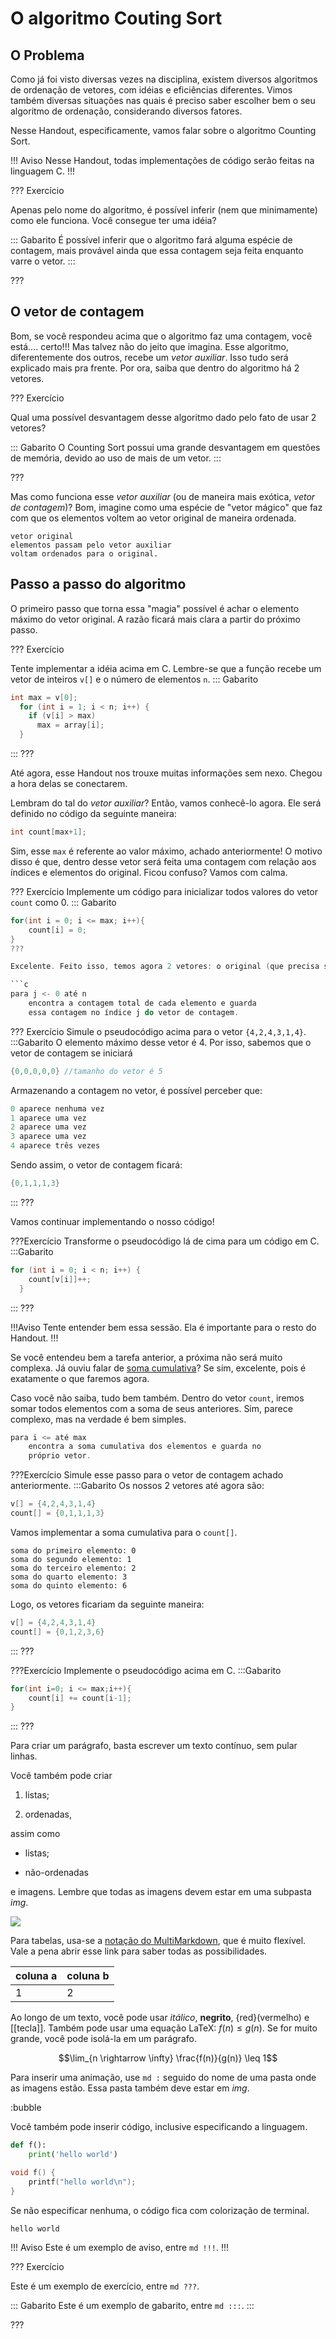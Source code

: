 O algoritmo Couting Sort
======

O Problema
---------

Como já foi visto diversas vezes na disciplina, existem diversos algoritmos de ordenação de vetores, com idéias e eficiências diferentes. Vimos também diversas situações nas quais é preciso saber escolher bem o seu algoritmo de ordenação, considerando diversos fatores. 

Nesse Handout, especificamente, vamos falar sobre o algoritmo Counting Sort.

!!! Aviso
Nesse Handout, todas implementações de código serão feitas na linguagem C.
!!!

??? Exercício

Apenas pelo nome do algoritmo, é possível inferir (nem que minimamente) como ele funciona. Você consegue ter uma idéia?

::: Gabarito
É possível inferir que o algoritmo fará alguma espécie de contagem, mais provável ainda que essa contagem seja feita enquanto varre o vetor.
:::

???

O vetor de contagem
---------

Bom, se você respondeu acima que o algoritmo faz uma contagem, você está.... certo!!! Mas talvez não do jeito que imagina. Esse algoritmo, diferentemente dos outros, recebe um *vetor auxiliar*. Isso tudo será explicado mais pra frente. Por ora, saiba que dentro do algoritmo há 2 vetores.

??? Exercício

Qual uma possível desvantagem desse algoritmo dado pelo fato de usar 2 vetores?

::: Gabarito
O Counting Sort possui uma grande desvantagem em questões de memória, devido ao uso de mais de um vetor.
:::

???

Mas como funciona esse *vetor auxiliar* (ou de maneira mais exótica, *vetor de contagem*)? Bom, imagine como uma espécie de "vetor mágico" que faz com que os elementos voltem ao vetor original de maneira ordenada.

```
vetor original
elementos passam pelo vetor auxiliar
voltam ordenados para o original.
```

Passo a passo do algoritmo
---------

O primeiro passo que torna essa "magia" possível é achar o elemento máximo do vetor original. A razão ficará mais clara a partir do próximo passo.

??? Exercício

Tente implementar a idéia acima em C. Lembre-se que a função recebe um vetor de inteiros ```v[]```  e o número de elementos ```n```.
::: Gabarito
``` c
int max = v[0];
  for (int i = 1; i < n; i++) {
    if (v[i] > max)
      max = array[i];
  }
```
:::
???

Até agora, esse Handout nos trouxe muitas informações sem nexo. Chegou a hora delas se conectarem. 

Lembram do tal do *vetor auxiliar*? Então, vamos conhecê-lo agora. Ele será definido no código da seguinte maneira:
``` c
int count[max+1];
```
Sim, esse ```max``` é referente ao valor máximo, achado anteriormente! O motivo disso é que, dentro desse vetor será feita uma contagem com relação aos índices e elementos do original. Ficou confuso? Vamos com calma.

??? Exercício
Implemente um código para inicializar todos valores do vetor ```count``` como 0.
::: Gabarito
``` c
for(int i = 0; i <= max; i++){
    count[i] = 0;
}
???

Excelente. Feito isso, temos agora 2 vetores: o original (que precisa ser ordenado) e o auxiliar (irá ajudar na ordenação). 

```c
para j <- 0 até n
    encontra a contagem total de cada elemento e guarda
    essa contagem no índice j do vetor de contagem.
```

??? Exercício
Simule o pseudocódigo acima para o vetor ```{4,2,4,3,1,4}```.
:::Gabarito
O elemento máximo desse vetor é 4. Por isso, sabemos que o vetor de contagem se iniciará
```c
{0,0,0,0,0} //tamanho do vetor é 5
```
Armazenando a contagem no vetor, é possível perceber que:
```c
0 aparece nenhuma vez
1 aparece uma vez
2 aparece uma vez
3 aparece uma vez
4 aparece três vezes
```
Sendo assim, o vetor de contagem ficará:
```c
{0,1,1,1,3}
```
:::
???

Vamos continuar implementando o nosso código!

???Exercício
Transforme o pseudocódigo lá de cima para um código em C.
:::Gabarito
```c
for (int i = 0; i < n; i++) {
    count[v[i]]++;
  }
```
:::
???

!!!Aviso
Tente entender bem essa sessão. Ela é importante para o resto do Handout.
!!!

Se você entendeu bem a tarefa anterior, a próxima não será muito complexa. Já ouviu falar de [soma cumulativa](https://www.cimm.com.br/portal/verbetes/exibir/1769-soma-cumulativa#:~:text=Defini%C3%A7%C3%A3o%20%2D%20O%20que%20%C3%A9%20Soma,c%C3%A1lculo%2C%20tanto%20positivo%20quanto%20negativo.)? Se sim, excelente, pois é exatamente o que faremos agora.

Caso você não saiba, tudo bem também. Dentro do vetor ```count```, iremos somar todos elementos com a soma de seus anteriores. Sim, parece complexo, mas na verdade é bem simples.

```c
para i <= até max
    encontra a soma cumulativa dos elementos e guarda no 
    próprio vetor.
```

???Exercício
Simule esse passo para o vetor de contagem achado anteriormente.
:::Gabarito
Os nossos 2 vetores até agora são:
```c
v[] = {4,2,4,3,1,4}
count[] = {0,1,1,1,3}
```

Vamos implementar a soma cumulativa para o ```count[]```. 

```
soma do primeiro elemento: 0
soma do segundo elemento: 1
soma do terceiro elemento: 2
soma do quarto elemento: 3
soma do quinto elemento: 6
```

Logo, os vetores ficariam da seguinte maneira:
```c
v[] = {4,2,4,3,1,4}
count[] = {0,1,2,3,6}
```
:::
???

???Exercício
Implemente o pseudocódigo acima em C.
:::Gabarito
```c
for(int i=0; i <= max;i++){
    count[i] += count[i-1];
}
```
:::
???

Para criar um parágrafo, basta escrever um texto contínuo, sem pular linhas.

Você também pode criar

1. listas;

2. ordenadas,

assim como

* listas;

* não-ordenadas

e imagens. Lembre que todas as imagens devem estar em uma subpasta *img*.

![](logo.png)

Para tabelas, usa-se a [notação do
MultiMarkdown](https://fletcher.github.io/MultiMarkdown-6/syntax/tables.html),
que é muito flexível. Vale a pena abrir esse link para saber todas as
possibilidades.

| coluna a | coluna b |
|----------|----------|
| 1        | 2        |

Ao longo de um texto, você pode usar *itálico*, **negrito**, {red}(vermelho) e
[[tecla]]. Também pode usar uma equação LaTeX: $f(n) \leq g(n)$. Se for muito
grande, você pode isolá-la em um parágrafo.

$$\lim_{n \rightarrow \infty} \frac{f(n)}{g(n)} \leq 1$$

Para inserir uma animação, use `md :` seguido do nome de uma pasta onde as
imagens estão. Essa pasta também deve estar em *img*.

:bubble

Você também pode inserir código, inclusive especificando a linguagem.

``` py
def f():
    print('hello world')
```

``` c
void f() {
    printf("hello world\n");
}
```

Se não especificar nenhuma, o código fica com colorização de terminal.

```
hello world
```


!!! Aviso
Este é um exemplo de aviso, entre `md !!!`.
!!!


??? Exercício

Este é um exemplo de exercício, entre `md ???`.

::: Gabarito
Este é um exemplo de gabarito, entre `md :::`.
:::

???
